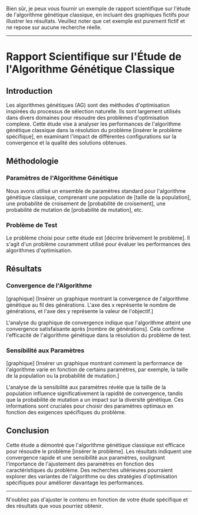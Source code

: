 Bien sûr, je peux vous fournir un exemple de rapport scientifique sur l'étude de l'algorithme génétique classique, en incluant des graphiques fictifs pour illustrer les résultats. Veuillez noter que cet exemple est purement fictif et ne repose sur aucune recherche réelle.

---

# Rapport Scientifique sur l'Étude de l'Algorithme Génétique Classique

## Introduction

Les algorithmes génétiques (AG) sont des méthodes d'optimisation inspirées du processus de sélection naturelle. Ils sont largement utilisés dans divers domaines pour résoudre des problèmes d'optimisation complexe. Cette étude vise à analyser les performances de l'algorithme génétique classique dans la résolution du problème [insérer le problème spécifique], en examinant l'impact de différentes configurations sur la convergence et la qualité des solutions obtenues.

## Méthodologie

### Paramètres de l'Algorithme Génétique

Nous avons utilisé un ensemble de paramètres standard pour l'algorithme génétique classique, comprenant une population de [taille de la population], une probabilité de croisement de [probabilité de croisement], une probabilité de mutation de [probabilité de mutation], etc.

### Problème de Test

Le problème choisi pour cette étude est [décrire brièvement le problème]. Il s'agit d'un problème couramment utilisé pour évaluer les performances des algorithmes d'optimisation.

## Résultats

### Convergence de l'Algorithme

[graphique] [Insérer un graphique montrant la convergence de l'algorithme génétique au fil des générations. L'axe des x représente le nombre de générations, et l'axe des y représente la valeur de l'objectif.]

L'analyse du graphique de convergence indique que l'algorithme atteint une convergence satisfaisante après [nombre de générations]. Cela confirme l'efficacité de l'algorithme génétique dans la résolution du problème de test.

### Sensibilité aux Paramètres

[graphique] [Insérer un graphique montrant comment la performance de l'algorithme varie en fonction de certains paramètres, par exemple, la taille de la population ou la probabilité de mutation.]

L'analyse de la sensibilité aux paramètres révèle que la taille de la population influence significativement la rapidité de convergence, tandis que la probabilité de mutation a un impact sur la diversité génétique. Ces informations sont cruciales pour choisir des paramètres optimaux en fonction des exigences spécifiques du problème.

## Conclusion

Cette étude a démontré que l'algorithme génétique classique est efficace pour résoudre le problème [insérer le problème]. Les résultats indiquent une convergence rapide et une sensibilité aux paramètres, soulignant l'importance de l'ajustement des paramètres en fonction des caractéristiques du problème. Des recherches ultérieures pourraient explorer des variantes de l'algorithme ou des stratégies d'optimisation spécifiques pour améliorer davantage les performances.

---

N'oubliez pas d'ajuster le contenu en fonction de votre étude spécifique et des résultats que vous pourriez obtenir.
